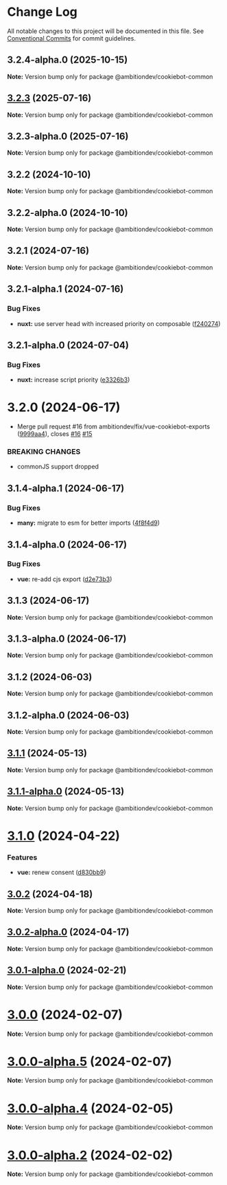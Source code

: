 # Change Log

All notable changes to this project will be documented in this file.
See [Conventional Commits](https://conventionalcommits.org) for commit guidelines.

## 3.2.4-alpha.0 (2025-10-15)

**Note:** Version bump only for package @ambitiondev/cookiebot-common





## [3.2.3](https://github.com/ambitiondev/cookiebot/compare/v3.2.3-alpha.0...v3.2.3) (2025-07-16)

**Note:** Version bump only for package @ambitiondev/cookiebot-common





## 3.2.3-alpha.0 (2025-07-16)

**Note:** Version bump only for package @ambitiondev/cookiebot-common





## 3.2.2 (2024-10-10)

**Note:** Version bump only for package @ambitiondev/cookiebot-common





## 3.2.2-alpha.0 (2024-10-10)

**Note:** Version bump only for package @ambitiondev/cookiebot-common





## 3.2.1 (2024-07-16)

**Note:** Version bump only for package @ambitiondev/cookiebot-common





## 3.2.1-alpha.1 (2024-07-16)


### Bug Fixes

* **nuxt:** use server head with increased priority on composable ([f240274](https://github.com/ambitiondev/cookiebot/commit/f240274c585a93d3ebee77bf8c40f4612fbb8bf1))





## 3.2.1-alpha.0 (2024-07-04)


### Bug Fixes

* **nuxt:** increase script priority ([e3326b3](https://github.com/ambitiondev/cookiebot/commit/e3326b34b34ae2a1255e8f9549abad14ec10e878))





# 3.2.0 (2024-06-17)


* Merge pull request #16 from ambitiondev/fix/vue-cookiebot-exports ([9999aa4](https://github.com/ambitiondev/cookiebot/commit/9999aa497eced36a9dbc3d36c2c6012f9ff5afe8)), closes [#16](https://github.com/ambitiondev/cookiebot/issues/16) [#15](https://github.com/ambitiondev/cookiebot/issues/15)


### BREAKING CHANGES

* commonJS support dropped





## 3.1.4-alpha.1 (2024-06-17)


### Bug Fixes

* **many:** migrate to esm for better imports ([4f8f4d9](https://github.com/ambitiondev/cookiebot/commit/4f8f4d963de4c74d9e76799c8bf51ab051fdac50))





## 3.1.4-alpha.0 (2024-06-17)


### Bug Fixes

* **vue:** re-add cjs export ([d2e73b3](https://github.com/ambitiondev/cookiebot/commit/d2e73b3f2437cfa0bd5149ca47138ac3a08301c9))





## 3.1.3 (2024-06-17)

**Note:** Version bump only for package @ambitiondev/cookiebot-common





## 3.1.3-alpha.0 (2024-06-17)

**Note:** Version bump only for package @ambitiondev/cookiebot-common





## 3.1.2 (2024-06-03)

**Note:** Version bump only for package @ambitiondev/cookiebot-common





## 3.1.2-alpha.0 (2024-06-03)

**Note:** Version bump only for package @ambitiondev/cookiebot-common





## [3.1.1](https://github.com/ambitiondev/cookiebot/compare/v3.1.1-alpha.0...v3.1.1) (2024-05-13)

**Note:** Version bump only for package @ambitiondev/cookiebot-common





## [3.1.1-alpha.0](https://github.com/ambitiondev/cookiebot/compare/v3.1.0...v3.1.1-alpha.0) (2024-05-13)

**Note:** Version bump only for package @ambitiondev/cookiebot-common





# [3.1.0](https://github.com/ambitiondev/cookiebot/compare/v3.0.2...v3.1.0) (2024-04-22)


### Features

* **vue:** renew consent ([d830bb9](https://github.com/ambitiondev/cookiebot/commit/d830bb9cba53c49aa1bf5162c7f0459b76715001))





## [3.0.2](https://github.com/ambitiondev/cookiebot/compare/v3.0.2-alpha.0...v3.0.2) (2024-04-18)

**Note:** Version bump only for package @ambitiondev/cookiebot-common





## [3.0.2-alpha.0](https://github.com/ambitiondev/cookiebot/compare/v3.0.1...v3.0.2-alpha.0) (2024-04-17)

**Note:** Version bump only for package @ambitiondev/cookiebot-common





## [3.0.1-alpha.0](https://github.com/ambitiondev/cookiebot/compare/v3.0.0...v3.0.1-alpha.0) (2024-02-21)

**Note:** Version bump only for package @ambitiondev/cookiebot-common





# [3.0.0](https://github.com/ambitiondev/cookiebot/compare/v3.0.0-alpha.5...v3.0.0) (2024-02-07)

**Note:** Version bump only for package @ambitiondev/cookiebot-common





# [3.0.0-alpha.5](https://github.com/ambitiondev/cookiebot/compare/v3.0.0-alpha.0...v3.0.0-alpha.5) (2024-02-07)

**Note:** Version bump only for package @ambitiondev/cookiebot-common





# [3.0.0-alpha.4](https://github.com/ambitiondev/cookiebot/compare/v3.0.0-alpha.3...v3.0.0-alpha.4) (2024-02-05)

**Note:** Version bump only for package @ambitiondev/cookiebot-common





# [3.0.0-alpha.2](https://github.com/ambitiondev/cookiebot/compare/v3.0.0-alpha.1...v3.0.0-alpha.2) (2024-02-02)

**Note:** Version bump only for package @ambitiondev/cookiebot-common
